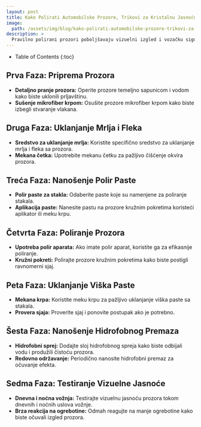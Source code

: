 ```yaml
---
layout: post
title: Kako Polirati Automobilske Prozore, Trikovi za Kristalnu Jasnoću
image: 
  path: /assets/img/blog/kako-polirati-automobilske-prozore-trikovi-za-kristalnu-jasnocu_poliranje-auta-ba.png
description: >
  Pravilno polirani prozori poboljšavaju vizuelni izgled i vozačku sigurnost. Na PoliranjeAutа.ba otkrijte trikove za efikasno poliranje automobilskih prozora i postizanje kristalne jasnoće.
---
```



- Table of Contents
{:toc}


## Prva Faza: Priprema Prozora

- **Detaljno pranje prozora:** Operite prozore temeljno sapunicom i vodom kako biste uklonili prljavštinu.
- **Sušenje mikrofiber krpom:** Osušite prozore mikrofiber krpom kako biste izbegli stvaranje vlakana.

## Druga Faza: Uklanjanje Mrlja i Fleka

- **Sredstvo za uklanjanje mrlja:** Koristite specifično sredstvo za uklanjanje mrlja i fleka sa prozora.
- **Mekana četka:** Upotrebite mekanu četku za pažljivo čišćenje okvira prozora.

## Treća Faza: Nanošenje Polir Paste

- **Polir paste za stakla:** Odaberite paste koje su namenjene za poliranje stakala.
- **Aplikacija paste:** Nanesite pastu na prozore kružnim pokretima koristeći aplikator ili meku krpu.

## Četvrta Faza: Poliranje Prozora

- **Upotreba polir aparata:** Ako imate polir aparat, koristite ga za efikasnije poliranje.
- **Kružni pokreti:** Polirajte prozore kružnim pokretima kako biste postigli ravnomerni sjaj.

## Peta Faza: Uklanjanje Viška Paste

- **Mekana krpa:** Koristite meku krpu za pažljivo uklanjanje viška paste sa stakala.
- **Provera sjaja:** Proverite sjaj i ponovite postupak ako je potrebno.

## Šesta Faza: Nanošenje Hidrofobnog Premaza

- **Hidrofobni sprej:** Dodajte sloj hidrofobnog spreja kako biste odbijali vodu i produžili čistoću prozora.
- **Redovno održavanje:** Periodično nanosite hidrofobni premaz za očuvanje efekta.

## Sedma Faza: Testiranje Vizuelne Jasnoće

- **Dnevna i noćna vožnja:** Testirajte vizuelnu jasnoću prozora tokom dnevnih i noćnih uslova vožnje.
- **Brza reakcija na ogrebotine:** Odmah reagujte na manje ogrebotine kako biste očuvali izgled prozora.